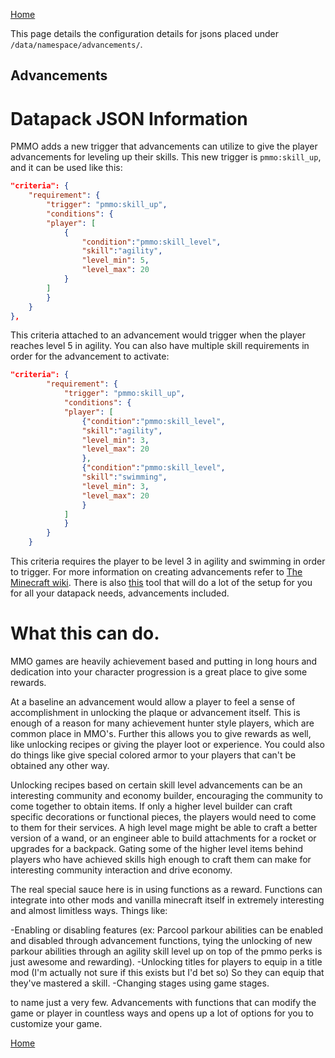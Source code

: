 [Home](../home.md)

This page details the configuration details for jsons placed under `/data/namespace/advancements/`.

## Advancements

# Datapack JSON Information

PMMO adds a new trigger that advancements can utilize to give the player advancements for leveling up their skills.
This new trigger is `pmmo:skill_up`, and it can be used like this:

```json
"criteria": {
    "requirement": {
        "trigger": "pmmo:skill_up",
        "conditions": {
        "player": [
            {
                "condition":"pmmo:skill_level",
                "skill":"agility",
                "level_min": 5,
                "level_max": 20
            }
        ]
        }
    }
},
```

This criteria attached to an advancement would trigger when the player reaches level 5 in agility. You can also have multiple skill requirements in order for the advancement to activate:

```json
"criteria": {
        "requirement": {
            "trigger": "pmmo:skill_up",
            "conditions": {
            "player": [
                {"condition":"pmmo:skill_level",
                "skill":"agility",
                "level_min": 3,
                "level_max": 20
                },
                {"condition":"pmmo:skill_level",
                "skill":"swimming",
                "level_min": 3,
                "level_max": 20
                }
            ]
            }
        }
    }
```

This criteria requires the player to be level 3 in agility and swimming in order to trigger. For more information on creating advancements refer to [The Minecraft wiki](https://minecraft.wiki/w/Advancement_definition). There is also [this](https://misode.github.io/advancement/) tool that will do a lot of the setup for you for all your datapack needs, advancements included.

# What this can do.

MMO games are heavily achievement based and putting in long hours and dedication into your character progression is a great place to give some rewards.

At a baseline an advancement would allow a player to feel a sense of accomplishment in unlocking the plaque or advancement itself. This is enough of a reason for many achievement hunter style players, which are common place in MMO's. Further this allows you to give rewards as well, like unlocking recipes or giving the player loot or experience. You could also do things like give special colored armor to your players that can't be obtained any other way.

Unlocking recipes based on certain skill level advancements can be an interesting community and economy builder, encouraging the community to come together to obtain items. If only a higher level builder can craft specific decorations or functional pieces, the players would need to come to them for their services. A high level mage might be able to craft a better version of a wand, or an engineer able to build attachments for a rocket or upgrades for a backpack. Gating some of the higher level items behind players who have achieved skills high enough to craft them can make for interesting community interaction and drive economy.

The real special sauce here is in using functions as a reward. Functions can integrate into other mods and vanilla minecraft itself in extremely interesting and almost limitless ways. Things like:

-Enabling or disabling features (ex: Parcool parkour abilities can be enabled and disabled through advancement functions, tying the unlocking of new parkour abilities through an agility skill level up on top of the pmmo perks is just awesome and rewarding).
-Unlocking titles for players to equip in a title mod (I'm actually not sure if this exists but I'd bet so) So they can equip that they've mastered a skill.
-Changing stages using game stages.

to name just a very few. Advancements with functions that can modify the game or player in countless ways and opens up a lot of options for you to customize your game.

[Home](../home.md)